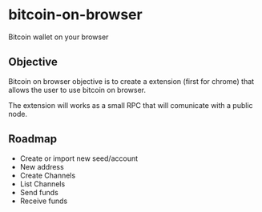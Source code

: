 # bitcoin-on-browser
Bitcoin wallet on your browser

## Objective

Bitcoin on browser objective is to create a extension (first for chrome) that allows the user to use bitcoin on browser.

The extension will works as a small RPC that will comunicate with a public node.

## Roadmap

- Create or import new seed/account
- New address
- Create Channels
- List Channels
- Send funds
- Receive funds
